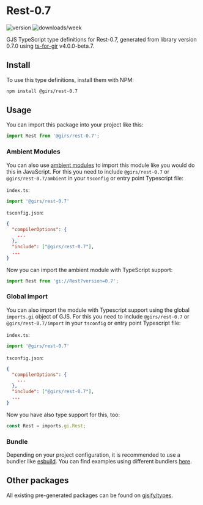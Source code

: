 
# Rest-0.7

![version](https://img.shields.io/npm/v/@girs/rest-0.7)
![downloads/week](https://img.shields.io/npm/dw/@girs/rest-0.7)


GJS TypeScript type definitions for Rest-0.7, generated from library version 0.7.0 using [ts-for-gir](https://github.com/gjsify/ts-for-gir) v4.0.0-beta.7.


## Install

To use this type definitions, install them with NPM:
```bash
npm install @girs/rest-0.7
```

## Usage

You can import this package into your project like this:
```ts
import Rest from '@girs/rest-0.7';
```

### Ambient Modules

You can also use [ambient modules](https://github.com/gjsify/ts-for-gir/tree/main/packages/cli#ambient-modules) to import this module like you would do this in JavaScript.
For this you need to include `@girs/rest-0.7` or `@girs/rest-0.7/ambient` in your `tsconfig` or entry point Typescript file:

`index.ts`:
```ts
import '@girs/rest-0.7'
```

`tsconfig.json`:
```json
{
  "compilerOptions": {
    ...
  },
  "include": ["@girs/rest-0.7"],
  ...
}
```

Now you can import the ambient module with TypeScript support: 

```ts
import Rest from 'gi://Rest?version=0.7';
```

### Global import

You can also import the module with Typescript support using the global `imports.gi` object of GJS.
For this you need to include `@girs/rest-0.7` or `@girs/rest-0.7/import` in your `tsconfig` or entry point Typescript file:

`index.ts`:
```ts
import '@girs/rest-0.7'
```

`tsconfig.json`:
```json
{
  "compilerOptions": {
    ...
  },
  "include": ["@girs/rest-0.7"],
  ...
}
```

Now you have also type support for this, too:

```ts
const Rest = imports.gi.Rest;
```

### Bundle

Depending on your project configuration, it is recommended to use a bundler like [esbuild](https://esbuild.github.io/). You can find examples using different bundlers [here](https://github.com/gjsify/ts-for-gir/tree/main/examples).

## Other packages

All existing pre-generated packages can be found on [gjsify/types](https://github.com/gjsify/types).

